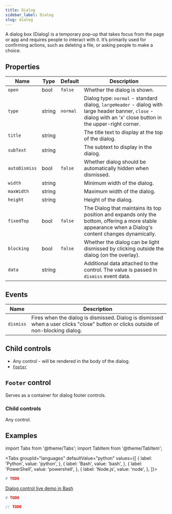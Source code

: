 ```yaml
---
title: Dialog
sidebar_label: Dialog
slug: dialog
---
```


A dialog box (Dialog) is a temporary pop-up that takes focus from the page or app and requires people to interact with it. It’s primarily used for confirming actions, such as deleting a file, or asking people to make a choice.

## Properties

| Name          | Type    | Default | Description |
| ------------- | ------- | ------- | ----------- |
| `open`        | bool    | `false` | Whether the dialog is shown. |
| `type`        | string  | `normal` | Dialog type: `normal` - standard dialog, `largeHeader` - dialog with large header banner, `close` - dialog with an 'x' close button in the upper-right corner. |
| `title`       | string  |         | The title text to display at the top of the dialog. |
| `subText`     | string  |         | The subtext to display in the dialog. |
| `autoDismiss` | bool    | `false` | Whether dialog should be automatically hidden when dismissed. |
| `width`       | string  |         | Minimum width of the dialog. |
| `maxWidth`    | string  |         | Maximum width of the dialog. |
| `height`      | string  |         | Height of the dialog. |
| `fixedTop`    | bool    | `false` | The Dialog that maintains its top position and expands only the bottom, offering a more stable appearance when a Dialog's content changes dynamically. |
| `blocking`    | bool    | `false` | Whether the dialog can be light dismissed by clicking outside the dialog (on the overlay). |
| `data`        | string  |         | Additional data attached to the control. The value is passed in `dismiss` event data. |

## Events

| Name      | Description |
| --------- | ----------- |
| `dismiss` | Fires when the dialog is dismissed. Dialog is dismissed when a user clicks "close" button or clicks outside of non-blocking dialog. |

## Child controls

* Any control - will be rendered in the body of the dialog.
* [`Footer`](#footer-control)

## `Footer` control

Serves as a container for dialog footer controls.

### Child controls

Any control.

## Examples

import Tabs from '@theme/Tabs';
import TabItem from '@theme/TabItem';

<Tabs groupId="languages" defaultValue="python" values={[
  { label: 'Python', value: 'python', },
  { label: 'Bash', value: 'bash', },
  { label: 'PowerShell', value: 'powershell', },
  { label: 'Node.js', value: 'node', },
]}>

<TabItem value="python">

```python
# TODO
```

</TabItem>

<TabItem value="bash">

[Dialog control live demo in Bash](https://repl.it/@pglet/bash-dialogs-example)

</TabItem>

<TabItem value="powershell">

```powershell
# TODO
```

</TabItem>

<TabItem value="node">

```javascript
// TODO
```

</TabItem>

</Tabs>
